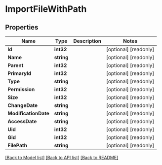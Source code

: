# ImportFileWithPath

## Properties

Name | Type | Description | Notes
------------ | ------------- | ------------- | -------------
**Id** | **int32** |  | [optional] [readonly] 
**Name** | **string** |  | [optional] [readonly] 
**Parent** | **int32** |  | [optional] [readonly] 
**PrimaryId** | **int32** |  | [optional] [readonly] 
**Type** | **string** |  | [optional] [readonly] 
**Permission** | **int32** |  | [optional] [readonly] 
**Size** | **int32** |  | [optional] [readonly] 
**ChangeDate** | **string** |  | [optional] [readonly] 
**ModificationDate** | **string** |  | [optional] [readonly] 
**AccessDate** | **string** |  | [optional] [readonly] 
**Uid** | **int32** |  | [optional] [readonly] 
**Gid** | **int32** |  | [optional] [readonly] 
**FilePath** | **string** |  | [optional] [readonly] 

[[Back to Model list]](../README.md#documentation-for-models) [[Back to API list]](../README.md#documentation-for-api-endpoints) [[Back to README]](../README.md)


